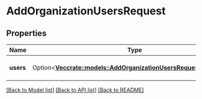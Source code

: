 # AddOrganizationUsersRequest

## Properties

Name | Type | Description | Notes
------------ | ------------- | ------------- | -------------
**users** | Option<[**Vec<crate::models::AddOrganizationUsersRequestUsersInner>**](AddOrganizationUsers_request_users_inner.md)> | Users to be added to the organization. | [optional]

[[Back to Model list]](../README.md#documentation-for-models) [[Back to API list]](../README.md#documentation-for-api-endpoints) [[Back to README]](../README.md)


